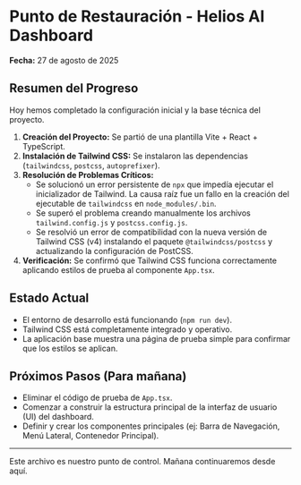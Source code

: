 # Punto de Restauración - Helios AI Dashboard

**Fecha:** 27 de agosto de 2025

## Resumen del Progreso

Hoy hemos completado la configuración inicial y la base técnica del proyecto.

1.  **Creación del Proyecto:** Se partió de una plantilla Vite + React + TypeScript.
2.  **Instalación de Tailwind CSS:** Se instalaron las dependencias (`tailwindcss`, `postcss`, `autoprefixer`).
3.  **Resolución de Problemas Críticos:**
    *   Se solucionó un error persistente de `npx` que impedía ejecutar el inicializador de Tailwind. La causa raíz fue un fallo en la creación del ejecutable de `tailwindcss` en `node_modules/.bin`.
    *   Se superó el problema creando manualmente los archivos `tailwind.config.js` y `postcss.config.js`.
    *   Se resolvió un error de compatibilidad con la nueva versión de Tailwind CSS (v4) instalando el paquete `@tailwindcss/postcss` y actualizando la configuración de PostCSS.
4.  **Verificación:** Se confirmó que Tailwind CSS funciona correctamente aplicando estilos de prueba al componente `App.tsx`.

## Estado Actual

*   El entorno de desarrollo está funcionando (`npm run dev`).
*   Tailwind CSS está completamente integrado y operativo.
*   La aplicación base muestra una página de prueba simple para confirmar que los estilos se aplican.

## Próximos Pasos (Para mañana)

*   Eliminar el código de prueba de `App.tsx`.
*   Comenzar a construir la estructura principal de la interfaz de usuario (UI) del dashboard.
*   Definir y crear los componentes principales (ej: Barra de Navegación, Menú Lateral, Contenedor Principal).

---
Este archivo es nuestro punto de control. Mañana continuaremos desde aquí.